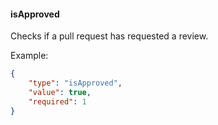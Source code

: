 <!-- @format -->

#### isApproved

Checks if a pull request has requested a review.

Example:

```json
{
	"type": "isApproved",
	"value": true,
	"required": 1
}
```
